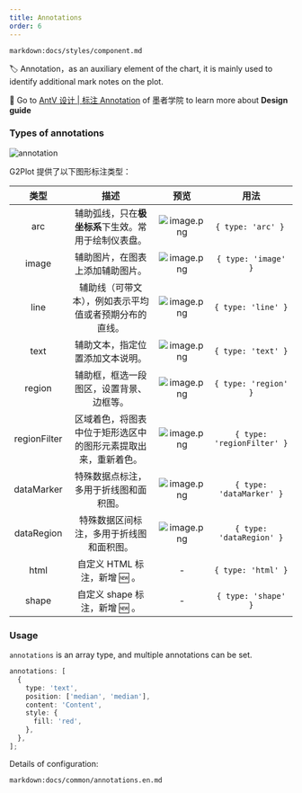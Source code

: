 ```yaml
---
title: Annotations
order: 6
---
```


`markdown:docs/styles/component.md`

🏷️  Annotation，as an auxiliary element of the chart, it is mainly used to identify additional mark notes on the plot.

🎨  Go to [AntV 设计 | 标注 Annotation](https://www.yuque.com/mo-college/vis-design/ybatti) of 墨者学院 to learn more about **Design guide**

### Types of annotations

<img src="https://gw.alipayobjects.com/mdn/rms_f5c722/afts/img/A*B0q9R7s1v3sAAAAAAAAAAABkARQnAQ" class="component-img" alt="annotation" />

G2Plot 提供了以下图形标注类型：

|   **类型**   |     **描述**        |      **预览** |       **用法**              |
| :----------: | :--------------------------: | :-----------------: | :-----------------: |
|     arc      |      辅助弧线，只在**极坐标系**下生效。常用于绘制仪表盘。 | ![image.png](https://gw.alipayobjects.com/mdn/rms_f5c722/afts/img/A*SccqSpP2hG4AAAAAAAAAAABkARQnAQ)      |     `{ type: 'arc' }`      |
|    image     |                辅助图片，在图表上添加辅助图片。 | ![image.png](https://gw.alipayobjects.com/mdn/rms_f5c722/afts/img/A*KYTbSbvRKHQAAAAAAAAAAABkARQnAQ)                |    `{ type: 'image' }`     |
|     line     |     辅助线（可带文本），例如表示平均值或者预期分布的直线。| ![image.png](https://gw.alipayobjects.com/mdn/rms_f5c722/afts/img/A*hd7PQ4z_JS8AAAAAAAAAAABkARQnAQ)     |     `{ type: 'line' }`     |
|     text     |                辅助文本，指定位置添加文本说明。| ![image.png](https://gw.alipayobjects.com/mdn/rms_f5c722/afts/img/A*PdjoSrdEhnwAAAAAAAAAAABkARQnAQ)                |     `{ type: 'text' }`     |
|    region    |            辅助框，框选一段图区，设置背景、边框等。 | ![image.png](https://gw.alipayobjects.com/mdn/rms_f5c722/afts/img/A*VEOZR5rXpqMAAAAAAAAAAABkARQnAQ)            |    `{ type: 'region' }`    |
| regionFilter | 区域着色，将图表中位于矩形选区中的图形元素提取出来，重新着色。 | ![image.png](https://gw.alipayobjects.com/mdn/rms_f5c722/afts/img/A*cp2jSJfeJDYAAAAAAAAAAABkARQnAQ) | `{ type: 'regionFilter' }` |
|  dataMarker  |             特殊数据点标注，多用于折线图和面积图。 | ![image.png](https://gw.alipayobjects.com/mdn/rms_f5c722/afts/img/A*h-e2TLivyI4AAAAAAAAAAABkARQnAQ)             |  `{ type: 'dataMarker' }`  |
|  dataRegion  |            特殊数据区间标注，多用于折线图和面积图。 | ![image.png](https://gw.alipayobjects.com/mdn/rms_f5c722/afts/img/A*NHbSRKacUesAAAAAAAAAAABkARQnAQ)            |  `{ type: 'dataRegion' }`  |
|  html  |           自定义 HTML 标注，新增 🆕 。 | -           |  `{ type: 'html' }`  |
|  shape  |           自定义 shape 标注，新增 🆕 。 | -           |  `{ type: 'shape' }`  |

### Usage

`annotations` is an array type, and multiple annotations can be set.

```ts
annotations: [
  {
    type: 'text',
    position: ['median', 'median'],
    content: 'Content',
    style: {
      fill: 'red',
    },
  },
];
```

Details of configuration:

`markdown:docs/common/annotations.en.md`